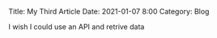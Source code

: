 Title: My Third Article
Date: 2021-01-07 8:00
Category: Blog

I wish I could use an API and retrive data